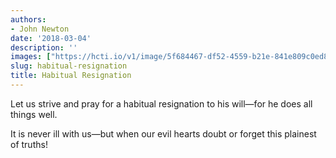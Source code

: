 ```yaml
---
authors:
- John Newton
date: '2018-03-04'
description: ''
images: ["https://hcti.io/v1/image/5f684467-df52-4559-b21e-841e809c0ed8.png"]
slug: habitual-resignation
title: Habitual Resignation
---
```


Let us strive and pray for a habitual resignation to his will—for he does all things well.

It is never ill with us—but when our evil hearts doubt or forget this plainest of truths!